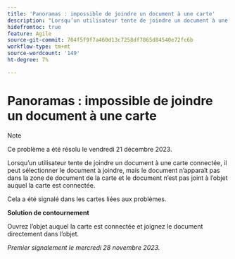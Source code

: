 ```yaml
---
title: 'Panoramas : impossible de joindre un document à une carte'
description: "Lorsqu’un utilisateur tente de joindre un document à une carte connectée, il peut sélectionner le document à joindre, mais le document n’apparaît pas dans la zone de document de la carte et le document n’est pas joint à l’objet auquel la carte est connectée."
hidefromtoc: true
feature: Agile
source-git-commit: 704f5f9f7a460d13c7258df7865d84540e72fc6b
workflow-type: tm+mt
source-wordcount: '149'
ht-degree: 7%

---
```



# Panoramas : impossible de joindre un document à une carte

<!--WF and WFP TOCs-->

>[!NOTE]
>
>Ce problème a été résolu le vendredi 21 décembre 2023.

Lorsqu’un utilisateur tente de joindre un document à une carte connectée, il peut sélectionner le document à joindre, mais le document n’apparaît pas dans la zone de document de la carte et le document n’est pas joint à l’objet auquel la carte est connectée.

Cela a été signalé dans les cartes liées aux problèmes.

**Solution de contournement**

Ouvrez l’objet auquel la carte est connectée et joignez le document directement dans l’objet.

_Premier signalement le mercredi 28 novembre 2023._
